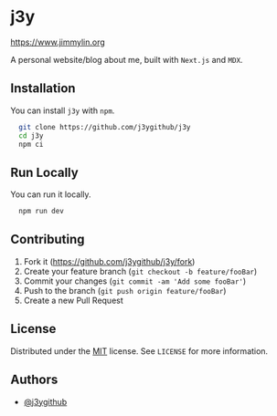 # j3y

https://www.jimmylin.org

A personal website/blog about me, built with `Next.js` and `MDX`.

## Installation

You can install `j3y` with `npm`.

```bash
  git clone https://github.com/j3ygithub/j3y
  cd j3y
  npm ci
```

## Run Locally

You can run it locally.

```bash
  npm run dev
```

## Contributing

1. Fork it (<https://github.com/j3ygithub/j3y/fork>)
2. Create your feature branch (`git checkout -b feature/fooBar`)
3. Commit your changes (`git commit -am 'Add some fooBar'`)
4. Push to the branch (`git push origin feature/fooBar`)
5. Create a new Pull Request

## License

Distributed under the [MIT](https://choosealicense.com/licenses/mit/) license. See `LICENSE` for more information.

## Authors

- [@j3ygithub](https://www.github.com/j3ygithub)
